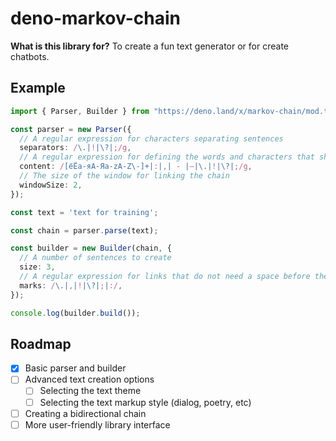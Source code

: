 # deno-markov-chain

**What is this library for?** 
To create a fun text generator or for create chatbots.

## Example

```ts
import { Parser, Builder } from "https://deno.land/x/markov-chain/mod.ts";

const parser = new Parser({
  // A regular expression for characters separating sentences
  separators: /\.|!|\?|;/g,
  // A regular expression for defining the words and characters that should be included in the chain
  content: /[ёЁа-яА-Яa-zA-Z\-]+|:|,| - |—|\.|!|\?|;/g,
  // The size of the window for linking the chain
  windowSize: 2,
});

const text = 'text for training';

const chain = parser.parse(text);

const builder = new Builder(chain, {
  // A number of sentences to create
  size: 3,
  // A regular expression for links that do not need a space before them
  marks: /\.|,|!|\?|;|:/,
});

console.log(builder.build());
```

## Roadmap

- [x] Basic parser and builder
- [ ] Advanced text creation options
  - [ ] Selecting the text theme
  - [ ] Selecting the text markup style (dialog, poetry, etc)
- [ ] Creating a bidirectional chain
- [ ] More user-friendly library interface